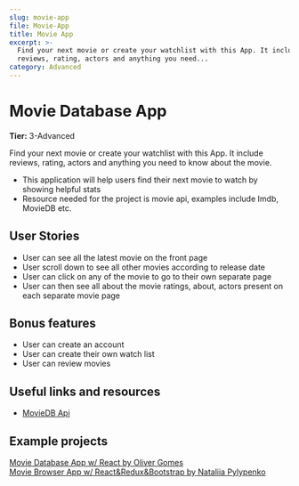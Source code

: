 ```yaml
---
slug: movie-app
file: Movie-App
title: Movie App
excerpt: >-
  Find your next movie or create your watchlist with this App. It include
  reviews, rating, actors and anything you need...
category: Advanced
---
```

# Movie Database App

**Tier:** 3-Advanced

Find your next movie or create your watchlist with this App. It include reviews, rating, actors and anything you need to know about the movie.

-   This application will help users find their next movie to watch by showing helpful stats
-   Resource needed for the project is movie api, examples include Imdb, MovieDB etc.

## User Stories

* User can see all the latest movie on the front page
* User scroll down to see all other movies according to release date
* User can click on any of the movie to go to their own separate page
* User can then see all about the movie ratings, about, actors present on each separate movie page

## Bonus features

* User can create an account
* User can create their own watch list
* User can review movies

## Useful links and resources

-   [MovieDB Api](https://developers.themoviedb.org/3)

## Example projects

[Movie Database App w/ React by Oliver Gomes](http://phobic-heat.surge.sh/)  
[Movie Browser App w/ React&Redux&Bootstrap by Nataliia Pylypenko](https://api-cinema-10d15.firebaseapp.com/)
